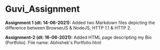 # Guvi_Assignment

**Assignment 1 (dt: 14-06-2021):**
Added two Markdown files depicting the difference between BrowserJS & NodeJS, HTTP 1.1 & HTTP 2.


**Assignment-2 (dt: 16-06-2021):**
Added HTML page descripting my Bio (Portfolio). File name: Abhishek's Portfolio.html
